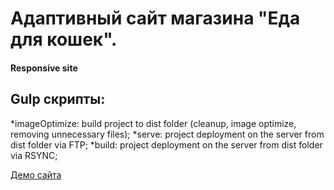# Адаптивный сайт магазина "Еда для кошек".
#### Responsive site



## Gulp скрипты:
*imageOptimize: build project to dist folder (cleanup, image optimize, removing unnecessary files);
*serve: project deployment on the server from dist folder via FTP;
*build: project deployment on the server from dist folder via RSYNC;

[Демо сайта](https://rampelstillskin.github.io/cat-food.github.io/build/)

